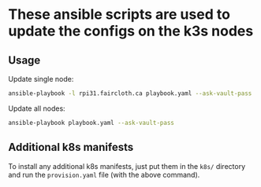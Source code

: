 # These ansible scripts are used to update the configs on the k3s nodes
## Usage
Update single node:
```bash
ansible-playbook -l rpi31.faircloth.ca playbook.yaml --ask-vault-pass
```

Update all nodes:
```bash
ansible-playbook playbook.yaml --ask-vault-pass
```

## Additional k8s manifests
To install any additional k8s manifests, just put them in the `k8s/` directory and run the `provision.yaml` file (with the above command).
